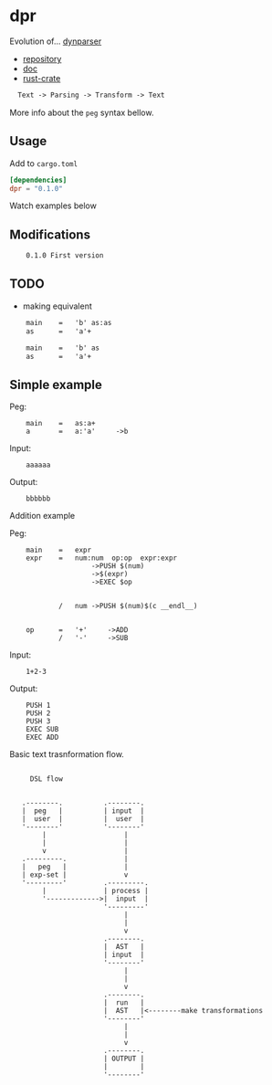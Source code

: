# dpr

Evolution of... [dynparser](https://github.com/jleahred/dynparser)

- [repository](https://github.com/jleahred/dpr)
- [doc](https://docs.rs/dpr/)
- [rust-crate](https://crates.io/crates/dpr)

```txt
  Text -> Parsing -> Transform -> Text
```

More info about the `peg` syntax bellow.

## Usage

Add to `cargo.toml`

```toml
[dependencies]
dpr = "0.1.0"
```

Watch examples below

## Modifications

```txt
    0.1.0 First version
```

## TODO

- making equivalent

```txt
    main    =   'b' as:as
    as      =   'a'+
```

```txt
    main    =   'b' as
    as      =   'a'+
```

## Simple example

Peg:
```text
    main    =   as:a+
    a       =   a:'a'     ->b
```

Input:
```text
    aaaaaa
```

Output:
```text
    bbbbbb
```

Addition example

Peg:
```text
    main    =   expr
    expr    =   num:num  op:op  expr:expr   
                    ->PUSH $(num)
                    ->$(expr)
                    ->EXEC $op
                      

            /   num ->PUSH $(num)$(c __endl__)


    op      =   '+'     ->ADD
            /   '-'     ->SUB
```

Input:
```text
    1+2-3
```

Output:
```text
    PUSH 1
    PUSH 2
    PUSH 3
    EXEC SUB
    EXEC ADD
```



Basic text trasnformation flow.


```text

     DSL flow


   .--------.          .--------.
   |  peg   |          | input  |
   |  user  |          |  user  |
   '--------'          '--------'
        |                   |
        |                   |
        v                   |
   .---------.              |
   |   peg   |              |
   | exp-set |              v
   '---------'         .---------.
        |              | process |
        '------------->|  input  |
                       '---------'
                            |
                            |
                            v
                       .--------.
                       |  AST   |
                       | input  |
                       '--------'
                            |
                            |
                            v
                       .--------.
                       |  run   |
                       |  AST   |<--------make transformations
                       '--------'
                            |
                            |
                            v
                       .--------.
                       | OUTPUT |
                       |        |
                       '--------'

```